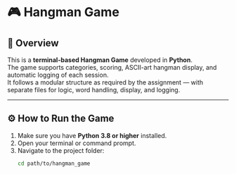 # 🎮 Hangman Game

## 🧠 Overview
This is a **terminal-based Hangman Game** developed in **Python**.  
The game supports categories, scoring, ASCII-art hangman display, and automatic logging of each session.  
It follows a modular structure as required by the assignment — with separate files for logic, word handling, display, and logging.

---

## ⚙️ How to Run the Game
1. Make sure you have **Python 3.8 or higher** installed.  
2. Open your terminal or command prompt.  
3. Navigate to the project folder:
   ```bash
   cd path/to/hangman_game
